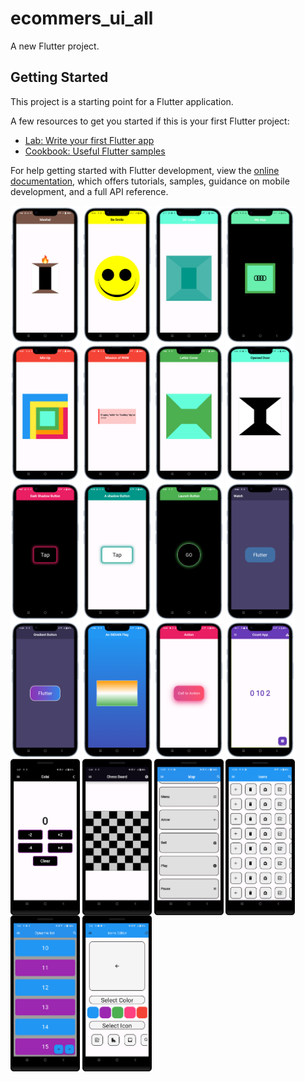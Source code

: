 # ecommers_ui_all

A new Flutter project.

## Getting Started

This project is a starting point for a Flutter application.

A few resources to get you started if this is your first Flutter project:

- [Lab: Write your first Flutter app](https://docs.flutter.dev/get-started/codelab)
- [Cookbook: Useful Flutter samples](https://docs.flutter.dev/cookbook)

For help getting started with Flutter development, view the
[online documentation](https://docs.flutter.dev/), which offers tutorials,
samples, guidance on mobile development, and a full API reference.
<p>
  <img src="https://github.com/harshdusane2103/ecommers_ui_all/blob/master/Mashal-portrait.png" width=22% height=35% align=center>
  <img src="https://github.com/harshdusane2103/ecommers_ui_all/blob/master/emoji-portrait.png" width=22% height=35% align=center>
  <img src="https://github.com/harshdusane2103/ecommers_ui_all/blob/master/cude-portrait.png" width=22% height=35% align=center>
  <img src="https://github.com/harshdusane2103/ecommers_ui_all/blob/master/my_app_1-portrait.png" width=22% height=35% align=center>
  <img src="https://github.com/harshdusane2103/ecommers_ui_all/blob/master/mix-up-portrait.png" width=22% height=35% align=center>
  <img src="https://github.com/harshdusane2103/ecommers_ui_all/blob/master/mission_of_rnw-portrait.png" width=22% height=35% align=center>
  <img src="https://github.com/harshdusane2103/ecommers_ui_all/blob/master/letter-cover-portrait.png" width=22% height=35% align=center>
  <img src="https://github.com/harshdusane2103/ecommers_ui_all/blob/master/open door-portrait.png" width=22% height=35% align=center>

  <img src="https://github.com/harshdusane2103/ecommers_ui_all/blob/master/dark_shadow_button-portrait.png" width=22% height=35% align=center>
  <img src="https://github.com/harshdusane2103/ecommers_ui_all/blob/master/A_shadow-portrait.png" width=22% height=35% align=center>
  <img src="https://github.com/harshdusane2103/ecommers_ui_all/blob/master/launch_button-portrait.png" width=22% height=35% align=center>

  
  <img src="https://github.com/harshdusane2103/ecommers_ui_all/blob/master/watch-portrait.png" width=22% height=35% align=center>
  <img src="https://github.com/harshdusane2103/ecommers_ui_all/blob/master/g_b-portrait.png" width=22% height=35% align=center>
  <img src="https://github.com/harshdusane2103/ecommers_ui_all/blob/master/flag-portrait.png" width=22% height=35% align=center>
  <img src="https://github.com/harshdusane2103/ecommers_ui_all/blob/master/actiion-portrait.png" width=22% height=35% align=center>
    <img src="https://github.com/harshdusane2103/ecommers_ui_all/blob/master/counter_app-portrait.png" width=22% height=35% align=center>

   <img src="https://github.com/harshdusane2103/ecommers_ui_all/blob/master/calsi.png" width=22% height=35% align=center>
  <img src="https://github.com/harshdusane2103/ecommers_ui_all/blob/master/chess.png" width=22% height=35% align=center>
  
  <img src="https://github.com/harshdusane2103/ecommers_ui_all/blob/master/map.png" width=22% height=35% align=center>
  <img src="https://github.com/harshdusane2103/ecommers_ui_all/blob/master/Icons.png" width=22% height=35% align=center>
  <img src="https://github.com/harshdusane2103/ecommers_ui_all/blob/master/dynamic.png" width=22% height=35% align=center>
    <img src="https://github.com/harshdusane2103/ecommers_ui_all/blob/master/icon_hd.png" width=22% height=35% align=center>
</p>
